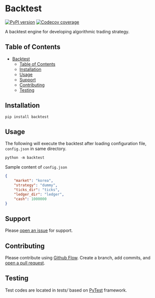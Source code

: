 # Backtest

[![PyPI version](https://badge.fury.io/py/backtest.svg)](https://badge.fury.io/py/backtest)
[![Codecov coverage](https://codecov.io/gh/yoonbae81/backtest/graph/badge.svg)](http://codecov.io/gh/yoonbae81/backtest)

A backtest engine for developing algorithmic trading strategy.


## Table of Contents

- [Backtest](#backtest)
  - [Table of Contents](#table-of-contents)
  - [Installation](#installation)
  - [Usage](#usage)
  - [Support](#support)
  - [Contributing](#contributing)
  - [Testing](#testing)


## Installation
```
pip install backtest
```


## Usage

The following will execute the backtest after loading configuration file, `config.json` in same directory.
```python
python -m backtest
````

Sample content of `config.json`
```json
{
    "market": "korea",
    "strategy": "dummy",
    "ticks_dir": "ticks",
    "ledger_dir": "ledger",
    "cash": 1000000
}
```

## Support

Please [open an issue](https://github.com/yoonbae81/backtest/issues/new) for support.


## Contributing

Please contribute using [Github Flow](https://guides.github.com/introduction/flow/). Create a branch, add commits, and [open a pull request](https://github.com/yoonbae/backtest/compare/).


## Testing

Test codes are located in _tests/_ based on [PyTest](https://docs.pytest.org/en/latest/) framework.

